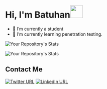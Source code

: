 

# Hi, I'm Batuhan<img src="https://user-images.githubusercontent.com/1303154/88677602-1635ba80-d120-11ea-84d8-d263ba5fc3c0.gif" width="40" height="40" />

- 🔭 I’m currently a student
- 🌱 I’m currently learning penetration testing.


![Your Repository's Stats](https://github-readme-stats.vercel.app/api?username=Rekl0w&show_icons=true&theme=tokyonight)

![Your Repository's Stats](https://github-readme-stats.vercel.app/api/top-langs/?username=Rekl0w&theme=tokyonight)


## Contact Me

[![Twitter URL](https://img.shields.io/badge/Twitter-1DA1F2?style=for-the-badge&logo=twitter&logoColor=white&link=https://twitter.com/BatuhanTomo)](https://twitter.com/BatuhanTomo) [![LinkedIn URL](https://img.shields.io/badge/LinkedIn-0077B5?style=for-the-badge&logo=linkedin&logoColor=white)](https://linkedin.com/in/Batuhan-Tomo/)


